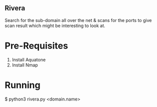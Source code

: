 ## Rivera
Search for the sub-domain all over the net &amp; scans for the ports to give scan result which might be interesting to look at.


# Pre-Requisites
1. Install Aquatone
2. Install Nmap

# Running
$ python3 rivera.py <domain.name>
